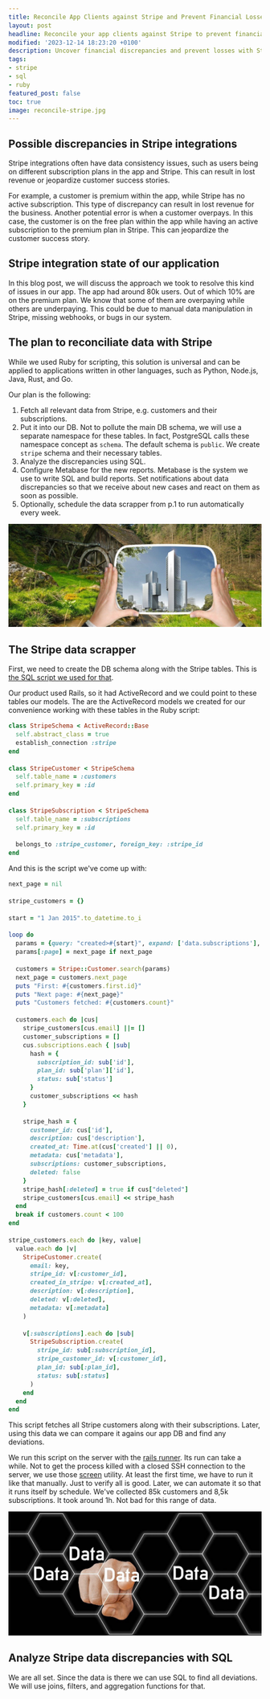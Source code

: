 ```yaml
---
title: Reconcile App Clients against Stripe and Prevent Financial Losses
layout: post
headline: Reconcile your app clients against Stripe to prevent financial losses
modified: '2023-12-14 18:23:20 +0100'
description: Uncover financial discrepancies and prevent losses with Stripe reconciliation. This practical guide is tailored for startups and established businesses alike.
tags:
- stripe
- sql
- ruby
featured_post: false
toc: true
image: reconcile-stripe.jpg
---
```


## Possible discrepancies in Stripe integrations

Stripe integrations often have data consistency issues, such as users being on different subscription plans in the app and Stripe. This can result in lost revenue or jeopardize customer success stories.

For example, a customer is premium within the app, while Stripe has no active subscription. This type of discrepancy can result in lost revenue for the business. Another potential error is when a customer overpays. In this case, the customer is on the free plan within the app while having an active subscription to the premium plan in Stripe. This can jeopardize the customer success story.

## Stripe integration state of our application

In this blog post, we will discuss the approach we took to resolve this kind of issues in our app. The app had around 80k users. Out of which 10% are on the premium plan. We know that some of them are overpaying while others are underpaying. This could be due to manual data manipulation in Stripe, missing webhooks, or bugs in our system.

## The plan to reconciliate data with Stripe

While we used Ruby for scripting, this solution is universal and can be applied to applications written in other languages, such as Python, Node.js, Java, Rust, and Go.

Our plan is the following:

1. Fetch all relevant data from Stripe, e.g. customers and their subscriptions.
2. Put it into our DB. Not to pollute the main DB schema, we will use a separate namespace for these tables. In fact, PostgreSQL calls these namespace concept as `schema`. The default schema is `public`. We create `stripe` schema and their necessary tables.
3. Analyze the discrepancies using SQL.
4. Configure Metabase for the new reports. Metabase is the system we use to write SQL and build reports. Set notifications about data discrepancies so that we receive about new cases and react on them as soon as possible.
5. Optionally, schedule the data scrapper from p.1 to run automatically every week.

![Shining plan](/images/shining-plan.jpg)

## The Stripe data scrapper

First, we need to create the DB schema along with the Stripe tables. This is [the SQL script we used for that](https://gist.github.com/ka8725/1a1b95eebfb3d62be61d196290cf4f87).

Our product used Rails, so it had ActiveRecord and we could point to these tables our models. The are the ActiveRecord models we created for our convenience working with these tables in the Ruby script:

```ruby
class StripeSchema < ActiveRecord::Base
  self.abstract_class = true
  establish_connection :stripe
end

class StripeCustomer < StripeSchema
  self.table_name = :customers
  self.primary_key = :id
end

class StripeSubscription < StripeSchema
  self.table_name = :subscriptions
  self.primary_key = :id

  belongs_to :stripe_customer, foreign_key: :stripe_id
end
```

And this is the script we've come up with:

```ruby
next_page = nil

stripe_customers = {}

start = "1 Jan 2015".to_datetime.to_i

loop do
  params = {query: "created>#{start}", expand: ['data.subscriptions'], limit: 100}
  params[:page] = next_page if next_page

  customers = Stripe::Customer.search(params)
  next_page = customers.next_page
  puts "First: #{customers.first.id}"
  puts "Next page: #{next_page}"
  puts "Customers fetched: #{customers.count}"

  customers.each do |cus|
    stripe_customers[cus.email] ||= []
    customer_subscriptions = []
    cus.subscriptions.each { |sub|
      hash = {
        subscription_id: sub['id'],
        plan_id: sub['plan']['id'],
        status: sub['status']
      }
      customer_subscriptions << hash
    }

    stripe_hash = {
      customer_id: cus['id'],
      description: cus['description'],
      created_at: Time.at(cus['created'] || 0),
      metadata: cus['metadata'],
      subscriptions: customer_subscriptions,
      deleted: false
    }
    stripe_hash[:deleted] = true if cus["deleted"]
    stripe_customers[cus.email] << stripe_hash
  end
  break if customers.count < 100
end

stripe_customers.each do |key, value|
  value.each do |v|
    StripeCustomer.create(
      email: key,
      stripe_id: v[:customer_id],
      created_in_stripe: v[:created_at],
      description: v[:description],
      deleted: v[:deleted],
      metadata: v[:metadata]
    )

    v[:subscriptions].each do |sub|
      StripeSubscription.create(
        stripe_id: sub[:subscription_id],
        stripe_customer_id: v[:customer_id],
        plan_id: sub[:plan_id],
        status: sub[:status]
      )
    end
  end
end
```

This script fetches all Stripe customers along with their subscriptions. Later, using this data we can compare it agains our app DB and find any deviations.

We run this script on the server with the [rails runner](https://guides.rubyonrails.org/command_line.html#bin-rails-runner). Its run can take a while. Not to get the process killed with a closed SSH connection to the server, we use those [screen](https://www.gnu.org/software/screen/) utility. At least the first time, we have to run it like that manually. Just to verify all is good. Later, we can automate it so that it runs itself by schedule. We've collected 85k customers and 8,5k subscriptions. It took around 1h. Not bad for this range of data.

![Collected data from Stripe](/images/data-stripe.jpg)

## Analyze Stripe data discrepancies with SQL

We are all set. Since the data is there we can use SQL to find all deviations. We will use joins, filters, and aggregation functions for that.

